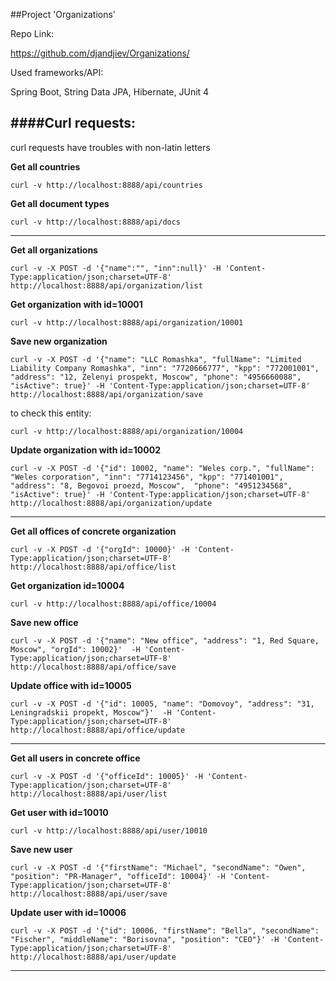 ##Project 'Organizations'

Repo Link:

https://github.com/djandjiev/Organizations/

Used frameworks/API:

Spring Boot, String Data JPA, Hibernate, JUnit 4

####Curl requests:
---

curl requests have troubles with non-latin letters 


**Get all countries**

`curl -v http://localhost:8888/api/countries`

**Get all document types**

`curl -v http://localhost:8888/api/docs`

---

**Get all organizations**

`curl -v -X POST -d '{"name":"", "inn":null}' -H 'Content-Type:application/json;charset=UTF-8' http://localhost:8888/api/organization/list`

**Get organization with id=10001**

`curl -v http://localhost:8888/api/organization/10001`

**Save new organization**

`curl -v -X POST -d '{"name": "LLC Romashka", "fullName": "Limited Liability Company Romashka", "inn": "7720666777", "kpp": "772001001", "address": "12, Zelenyi prospekt, Moscow", "phone": "4956660088", "isActive": true}' -H 'Content-Type:application/json;charset=UTF-8' http://localhost:8888/api/organization/save`

to check this entity:

`curl -v http://localhost:8888/api/organization/10004`

**Update organization with id=10002**

`curl -v -X POST -d '{"id": 10002, "name": "Weles corp.", "fullName": "Weles corporation", "inn": "7714123456", "kpp": "771401001", "address": "8, Begovoi proezd, Moscow",  "phone": "4951234568", "isActive": true}' -H 'Content-Type:application/json;charset=UTF-8' http://localhost:8888/api/organization/update`

---

**Get all offices of concrete organization**

`curl -v -X POST -d '{"orgId": 10000}' -H 'Content-Type:application/json;charset=UTF-8' http://localhost:8888/api/office/list`

**Get organization id=10004**

`curl -v http://localhost:8888/api/office/10004`

**Save new office**

`curl -v -X POST -d '{"name": "New office", "address": "1, Red Square, Moscow", "orgId": 10002}'  -H 'Content-Type:application/json;charset=UTF-8' http://localhost:8888/api/office/save`

**Update office with id=10005**

`curl -v -X POST -d '{"id": 10005, "name": "Domovoy", "address": "31, Leningradskii propekt, Moscow"}'  -H 'Content-Type:application/json;charset=UTF-8' http://localhost:8888/api/office/update`

---

**Get all users in concrete office**

`curl -v -X POST -d '{"officeId": 10005}' -H 'Content-Type:application/json;charset=UTF-8' http://localhost:8888/api/user/list`

**Get user with id=10010**

`curl -v http://localhost:8888/api/user/10010`

**Save new user**

`curl -v -X POST -d '{"firstName": "Michael", "secondName": "Owen", "position": "PR-Manager", "officeId": 10004}' -H 'Content-Type:application/json;charset=UTF-8' http://localhost:8888/api/user/save`

**Update user with id=10006**

`curl -v -X POST -d '{"id": 10006, "firstName": "Bella", "secondName": "Fischer", "middleName": "Borisovna", "position": "CEO"}' -H 'Content-Type:application/json;charset=UTF-8' http://localhost:8888/api/user/update`

---
